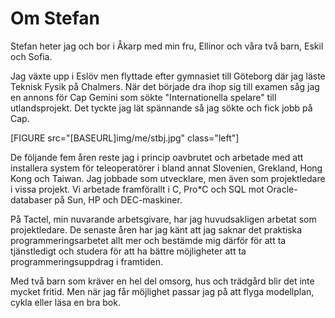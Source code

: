 Om Stefan
=========

Stefan heter jag och bor i Åkarp med min fru, Ellinor och våra två barn, Eskil
och Sofia.

Jag växte upp i Eslöv men flyttade efter gymnasiet till Göteborg där jag läste
Teknisk Fysik på Chalmers. När det började dra ihop sig till examen såg jag en
annons för Cap Gemini som sökte "Internationella spelare" till utlandsprojekt.
Det tyckte jag lät spännande så jag sökte och fick jobb på Cap.

[FIGURE src="[BASEURL]img/me/stbj.jpg" class="left"]

De följande fem åren reste jag i princip oavbrutet och arbetade med att installera
system för teleoperatörer i bland annat Slovenien, Grekland, Hong Kong och Taiwan.
Jag jobbade som utvecklare, men även som projektledare i vissa projekt. Vi arbetade
framförallt i C, Pro*C och SQL mot Oracle-databaser på Sun, HP och DEC-maskiner.

På Tactel, min nuvarande arbetsgivare, har jag huvudsakligen arbetat som
projektledare. De senaste åren har jag känt att jag saknar det praktiska
programmeringsarbetet allt mer och bestämde mig därför för att ta tjänstledigt
och studera för att ha bättre möjligheter att ta programmeringsuppdrag i framtiden.

Med två barn som kräver en hel del omsorg, hus och trädgård blir det inte mycket
fritid. Men när jag får möjlighet passar jag på att flyga modellplan, cykla eller
läsa en bra bok.
